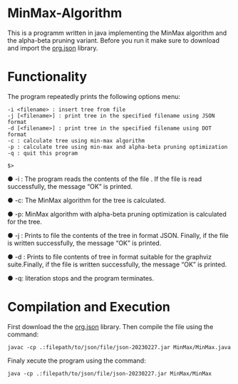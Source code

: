 # MinMax-Algorithm

This is a programm written in java implementing the MinMax algorithm and the alpha-beta pruning variant. 
Before you run it make sure to download and import the [org.json](https://repo1.maven.org/maven2/org/json/json/20230227/json-20230227.jar) library.

# Functionality

The program repeatedly prints the following options menu: 

```
-i <filename> : insert tree from file
-j [<filename>] : print tree in the specified filename using JSON format
-d [<filename>] : print tree in the specified filename using DOT format
-c : calculate tree using min-max algorithm
-p : calculate tree using min-max and alpha-beta pruning optimization
-q : quit this program

$>
```
● -i <filepath>: The program reads the contents of the file <filepath>. If
the file is read successfully, the message “OK” is printed.

● -c: The MinMax algorithm for the tree is calculated.

● -p: MinMax algorithm with alpha-beta pruning optimization is calculated for the tree.

● -j <filepath>: Prints to file <filepath> the contents of the tree in format
JSON. Finally, if the file is written successfully, the message “OK” is printed.

● -d <filepath>: Prints to file <filepath> contents of tree in format
suitable for the graphviz suite.Finally, if the file is written successfully, the message “OK” is printed.

● -q: Iiteration stops and the program terminates.

# Compilation and Execution

First download the the [org.json](https://repo1.maven.org/maven2/org/json/json/20230227/json-20230227.jar) library. Then compile the file using the command:
```
javac -cp .:filepath/to/json/file/json-20230227.jar MinMax/MinMax.java
```
Finaly xecute the program using the command:
```
java -cp .:filepath/to/json/file/json-20230227.jar MinMax/MinMax
